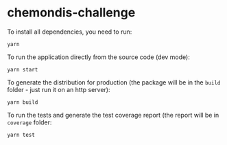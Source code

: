 # chemondis-challenge

To install all dependencies, you need to run:

`yarn`

To run the application directly from the source code (dev mode):

`yarn start`

To generate the distribution for production (the package will be in the `build` folder - just run it on an http server):

`yarn build`

To run the tests and generate the test coverage report (the report will be in `coverage` folder:

`yarn test`
